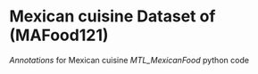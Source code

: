# Mexican cuisine Dataset of (MAFood121)

*Annotations* for Mexican cuisine
*MTL_MexicanFood* python code
